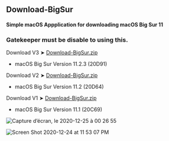 ## Download-BigSur
#### Simple macOS Appplication for downloading macOS Big Sur 11
### Gatekeeper must be disable to using this.

Download V3 ➤ [Download-BigSur.zip](https://github.com/chris1111/Download-BigSur/releases/tag/V3)
- macOS Big Sur Version 11.2.3 (20D91)

Download V2 ➤ [Download-BigSur.zip](https://github.com/chris1111/Download-BigSur/releases/tag/V2)
- macOS Big Sur Version 11.2 (20D64)

Download V1 ➤ [Download-BigSur.zip](https://github.com/chris1111/Download-BigSur/releases/tag/V1)
- macOS Big Sur Version 11.1 (20C69)

![Capture d’écran, le 2020-12-25 à 00 26 55](https://user-images.githubusercontent.com/6248794/103120959-f6abab00-4647-11eb-925e-5e1cd53e8f3a.png)


![Screen Shot 2020-12-24 at 11 53 07 PM](https://user-images.githubusercontent.com/6248794/103120165-9a935780-4644-11eb-9f3a-51ad4550de29.png)

